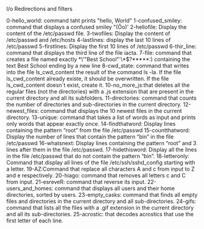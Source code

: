 I/o Redirections and filters

0-hello_world: command taht prints "hello, World"
1-confused_smiley: command that displays a confused smiley "(Ôo)'
2-hellofile: Display the content of the /etc/passwd file.
3-twofiles: Display the content of /etc/passwd and /etc/hosts
4-lastlines: display the last 10 lines of /etc/passwd
5-firstlines: Display the first 10 lines of /etc/passwd
6-thir_line: command that displays the third line of the file iacta.
7-file: command that creates a file named exactly \*\\'"Best School"\'\\*$\?\*\*\*\*\*:) containing the text Best School ending by a new line
8-cwd_state: command that writes into the file ls_cwd_content the result of the command ls -la. If the file ls_cwd_content already existe, it should be overwritten. If the file ls_cwd_content doesn´t exist, create it.
10-no_more_js:that deletes all the regular files (not the directories) with a .js extension that are present in the current directory and all its subfolders.
11-directories: command  that counts the number of directories and sub-directories in the current directory.
12-newest_files: command that displays the 10 newest files in the current directory.
13-unique: command that takes a list of words as input and prints only words that appear exactly once.
14-findthatword: Display lines containing the pattern “root” from the file /etc/passwd
15-countthatword: Display the number of lines that contain the pattern “bin” in the file /etc/passwd
16-whatsnext: Display lines containing the pattern “root” and 3 lines after them in the file /etc/passwd.
17-hidethisword: Display all the lines in the file /etc/passwd that do not contain the pattern “bin”.
18-letteronly: Command that display all lines of the file /etc/ssh/sshd_config starting with a letter.
19-AZ:Command that replace all characters A and c from input to Z and e respectively.
20-hiago: command  that removes all letters c and C from input.
21-esreveR: command that reverse its input.
22-users_and_homes: command that displays all users and their home directories, sorted by users.
23-empty_casks: command that finds all empty files and directories in the current directory and all sub-directories.
24-gifs: command  that lists all the files with a .gif extension in the current directory and all its sub-directories.
25-acrostic: that decodes acrostics that use the first letter of each line.